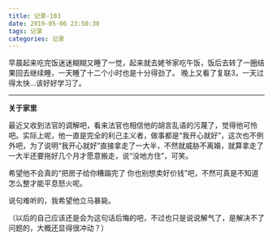 ```yaml
---
title: 记录-103
date: 2019-05-06 23:50:30
tags: 记录
categories: 记录
---
```

早晨起来吃完饭迷迷糊糊又睡了一觉，起来就去姥爷家吃午饭，饭后去转了一圈结果回去继续睡，一天睡了十二个小时也是十分得劲了。
晚上又看了复联3，一天过得太快...该好好学习了。

---

**关于家里**

最近又收到法官的调解吧，看来法官也相信他的胡言乱语的污蔑了，觉得他可怜吧。实际上呢，他一直是完全的利己主义者，做事都是“我开心就好”，这次也不例外吧，为了说明“我开心就好”直接拿走了一大半，不然就威胁不离婚，就算拿走了一大半还要拖好几个月才愿意搬走，说“没地方住”，可笑。

希望他不会真的“把房子给你糟蹋完了 你也别想卖好价钱”吧，不然可真是不知道怎么整才能平息怒火呢。

说句难听的，我希望他立马暴毙。

（以后的自己应该还是会为这句话后悔的吧，不过也只是说说解气了，是解决不了问题的，大概还显得很冲动？）